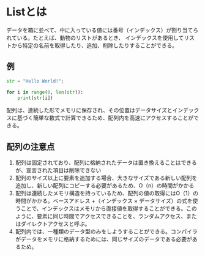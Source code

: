 # Listとは
データを箱に並べて、中に入っている値には番号（インデックス）が割り当てられている。たとえば、動物のリストがあるとき、
インデックスを使用してリストから特定の名前を取得したり、追加、削除したりすることができる。

## 例
```python
str = "Hello World!";

for i in range(0, len(str)):
    print(str[i])

```
配列は、連続した形でメモリに保存され、その位置はデータサイズとインデックスに基づく簡単な数式で計算できるため、配列内を高速にアクセスすることができる。

## 配列の注意点

1. 配列は固定されており、配列に格納されたデータは置き換えることはできるが、宣言された項目は削除できない
2. 配列のサイズ以上に要素を追加する場合、大きなサイズである新しい配列を追加し、新しい配列にコピーする必要があるため、O（n）の時間がかかる
3. 配列は連続したメモリ構造を持っているため、配列の値の取得にはO（1）の時間がかかる。ベースアドレス +（インデックス × データサイズ）の式を使うことで、インデックスはメモリから直接値を取得することができる。このように、要素に同じ時間でアクセスできることを、ランダムアクセス、またはダイレクトアクセスと呼ぶ。
4. 配列内では、一種類のデータ型のみをしようすることができる。コンパイラがデータをメモリに格納するためには、同じサイズのデータである必要があるため。



